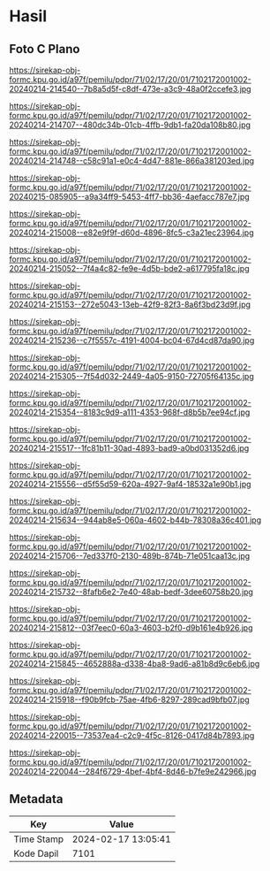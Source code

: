 # Hasil

## Foto C Plano

https://sirekap-obj-formc.kpu.go.id/a97f/pemilu/pdpr/71/02/17/20/01/7102172001002-20240214-214540--7b8a5d5f-c8df-473e-a3c9-48a0f2ccefe3.jpg

https://sirekap-obj-formc.kpu.go.id/a97f/pemilu/pdpr/71/02/17/20/01/7102172001002-20240214-214707--480dc34b-01cb-4ffb-9db1-fa20da108b80.jpg

https://sirekap-obj-formc.kpu.go.id/a97f/pemilu/pdpr/71/02/17/20/01/7102172001002-20240214-214748--c58c91a1-e0c4-4d47-881e-866a381203ed.jpg

https://sirekap-obj-formc.kpu.go.id/a97f/pemilu/pdpr/71/02/17/20/01/7102172001002-20240215-085905--a9a34ff9-5453-4ff7-bb36-4aefacc787e7.jpg

https://sirekap-obj-formc.kpu.go.id/a97f/pemilu/pdpr/71/02/17/20/01/7102172001002-20240214-215008--e82e9f9f-d60d-4896-8fc5-c3a21ec23964.jpg

https://sirekap-obj-formc.kpu.go.id/a97f/pemilu/pdpr/71/02/17/20/01/7102172001002-20240214-215052--7f4a4c82-fe9e-4d5b-bde2-a617795fa18c.jpg

https://sirekap-obj-formc.kpu.go.id/a97f/pemilu/pdpr/71/02/17/20/01/7102172001002-20240214-215153--272e5043-13eb-42f9-82f3-8a6f3bd23d9f.jpg

https://sirekap-obj-formc.kpu.go.id/a97f/pemilu/pdpr/71/02/17/20/01/7102172001002-20240214-215236--c7f5557c-4191-4004-bc04-67d4cd87da90.jpg

https://sirekap-obj-formc.kpu.go.id/a97f/pemilu/pdpr/71/02/17/20/01/7102172001002-20240214-215305--7f54d032-2449-4a05-9150-72705f64135c.jpg

https://sirekap-obj-formc.kpu.go.id/a97f/pemilu/pdpr/71/02/17/20/01/7102172001002-20240214-215354--8183c9d9-a111-4353-968f-d8b5b7ee94cf.jpg

https://sirekap-obj-formc.kpu.go.id/a97f/pemilu/pdpr/71/02/17/20/01/7102172001002-20240214-215517--1fc81b11-30ad-4893-bad9-a0bd031352d6.jpg

https://sirekap-obj-formc.kpu.go.id/a97f/pemilu/pdpr/71/02/17/20/01/7102172001002-20240214-215556--d5f55d59-620a-4927-9af4-18532a1e90b1.jpg

https://sirekap-obj-formc.kpu.go.id/a97f/pemilu/pdpr/71/02/17/20/01/7102172001002-20240214-215634--944ab8e5-060a-4602-b44b-78308a36c401.jpg

https://sirekap-obj-formc.kpu.go.id/a97f/pemilu/pdpr/71/02/17/20/01/7102172001002-20240214-215706--7ed337f0-2130-489b-874b-71e051caa13c.jpg

https://sirekap-obj-formc.kpu.go.id/a97f/pemilu/pdpr/71/02/17/20/01/7102172001002-20240214-215732--8fafb6e2-7e40-48ab-bedf-3dee60758b20.jpg

https://sirekap-obj-formc.kpu.go.id/a97f/pemilu/pdpr/71/02/17/20/01/7102172001002-20240214-215812--03f7eec0-60a3-4603-b2f0-d9b161e4b926.jpg

https://sirekap-obj-formc.kpu.go.id/a97f/pemilu/pdpr/71/02/17/20/01/7102172001002-20240214-215845--4652888a-d338-4ba8-9ad6-a81b8d9c6eb6.jpg

https://sirekap-obj-formc.kpu.go.id/a97f/pemilu/pdpr/71/02/17/20/01/7102172001002-20240214-215918--f90b9fcb-75ae-4fb6-8297-289cad9bfb07.jpg

https://sirekap-obj-formc.kpu.go.id/a97f/pemilu/pdpr/71/02/17/20/01/7102172001002-20240214-220015--73537ea4-c2c9-4f5c-8126-0417d84b7893.jpg

https://sirekap-obj-formc.kpu.go.id/a97f/pemilu/pdpr/71/02/17/20/01/7102172001002-20240214-220044--284f6729-4bef-4bf4-8d46-b7fe9e242966.jpg


## Metadata

| Key        | Value               |
| ---------- | ------------------- |
| Time Stamp | 2024-02-17 13:05:41 |
| Kode Dapil | 7101                |



